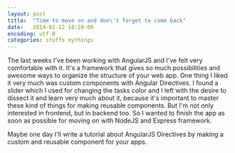 ```yaml
---
layout: post
title:  "Time to move on and don\'t forget to come back"
date:   2014-02-12 18:20:00
encoding: utf-8
categories: stuffs mythings
---
```


The last weeks I've been working with AngularJS and I've felt very comfortable with it. It's a framework that gives 
so much possibilities and awesome ways to organize the structure of your web app. One thing I liked it very much was 
custom components with Angular Directives. I found a slider which I used for changing the tasks color and I left with 
the desire to dissect it and learn very much about it, because it's important to master these kind of things for making 
reusable components. But I'm not only interested in frontend, but in backend too. So I wanted to finish the app as soon 
as possible for moving on with NodeJS and Express framework.

Maybe one day I'll write a tutorial about AngularJS Directives by making a custom and reusable component for your apps.
